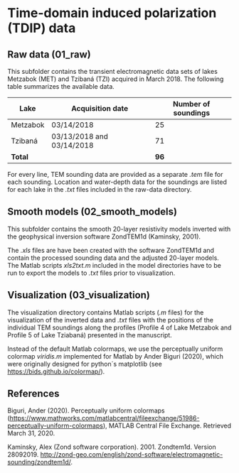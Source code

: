 # Time-domain induced polarization (TDIP) data

## Raw data (01_raw)
This subfolder contains the transient electromagnetic data sets of lakes Metzabok (MET) and Tzibaná (TZI) acquired in March 2018. The following table summarizes the available data.

| Lake | Acquisition date | Number of soundings |
| --- | --- | --- |
| Metzabok | 03/14/2018  | 25 |
| Tzibaná | 03/13/2018 and 03/14/2018 | 71 |
| **Total** | | **96** |

For every line, TEM sounding data are provided as a separate *.tem* file for each sounding. Location and water-depth data for the soundings are listed for each lake in the *.txt* files included in the raw-data directory. 

## Smooth models (02_smooth_models)
This subfolder contains the smooth 20-layer resistivity models inverted with the geophysical inversion software ZondTEM1d (Kaminsky, 2001).

The *.xls* files are have been created with the software ZondTEM1d and contain the processed sounding data and the adjusted 20-layer models. The Matlab scripts *xls2txt.m* included in the model directories have to be run to export the models to *.txt* files prior to visualization.

## Visualization (03_visualization)
The visualization directory contains Matlab scripts (*.m* files) for the visualization of the inverted data and *.txt* files with the positions of the individual TEM soundings along the profiles (Profile 4 of Lake Metzabok and Profile 5 of Lake Tziabaná) presented in the manuscript.

Instead of the default Matlab colormaps, we use the perceptually uniform colormap *viridis.m* implemented for Matlab by Ander Biguri (2020), which were originally designed for python´s matplotlib (see  https://bids.github.io/colormap/).

## References
Biguri, Ander (2020). Perceptually uniform colormaps (https://www.mathworks.com/matlabcentral/fileexchange/51986-perceptually-uniform-colormaps), MATLAB Central File Exchange. Retrieved March 31, 2020.

Kaminsky, Alex (Zond software corporation). 2001. Zondtem1d. Version 28092019. http://zond-geo.com/english/zond-software/electromagnetic-sounding/zondtem1d/.
